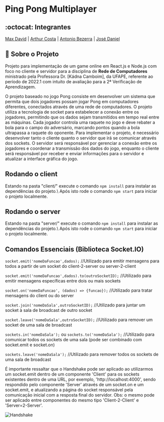 # Ping Pong Multiplayer

## :octocat: Integrantes
[Max David](https://github.com/maxdavidsouza) | [Arthur Costa](https://github.com/arthur007110) | [Antonio Bezerra](https://github.com/antoniobezerra01) | [José Daniel](https://github.com/JoseDanielF)

## :page_with_curl: Sobre o Projeto
Projeto para implementação de um game online em React.js e Node.js com foco no cliente e servidor para a disciplina de __Rede de Computadores__ ministrado pela Professora Dr. [Kádna Camboim], da UFAPE, referente ao período de 2022.1 com intuito de avaliação para a 2ª Verificação de Aprendizagem.

O projeto baseado no jogo Pong consiste em desenvolver um sistema que permita que dois jogadores possam jogar Pong em computadores diferentes, conectados através de uma rede de computadores. O projeto utiliza a tecnologia de socket para estabelecer a conexão entre os jogadores, permitindo que os dados sejam transmitidos em tempo real entre as máquinas. Cada jogador controla uma raquete no jogo e deve rebater a bola para o campo do adversário, marcando pontos quando a bola ultrapassa a raquete do oponente. Para implementar o projeto, é necessário desenvolver tanto o cliente quanto o servidor que irá se comunicar através dos sockets. O servidor será responsável por gerenciar a conexão entre os jogadores e coordenar a transmissão dos dados do jogo, enquanto o cliente será responsável por receber e enviar informações para o servidor e atualizar a interface gráfica do jogo.

## Rodando o client

Estando na pasta "client/" execute o comando `npm install` para instalar as dependências do projeto.\ 
Após isto rode o comando `npm start` para iniciar o projeto localmente.

## Rodando o server

Estando na pasta "server/" execute o comando `npm install` para instalar as dependências do projeto.\ 
Após isto rode o comando `npm start` para iniciar o projeto localmente.

## Comandos Essenciais (Biblioteca Socket.IO)

`socket.emit('nomeDaFuncao',dados);` //Utilizado para emitir mensagens para todos a partir de um socket do client-2-server ou server-2-client

`socket.emit('nomeDaFuncao',dados).to(outroSocketID);` //Utilizado para emitir mensagens específicas entre dois ou mais sockets

`socket.on('nomeDaFuncao', (dados) => {funcao});` //Utilizado para tratar mensagens do client ou do server

`socket.join('nomeDaSala',outroSocketID);` //Utilizado para juntar um socket à sala de broadcast de outro socket

`socket.leave('nomeDaSala',outroSocketID);` //Utilizado para remover um socket de uma sala de broadcast

`sockets.in('nomeDaSala');` ou `sockets.to('nomeDaSala');` //Utilizado para comunicar todos os sockets de uma sala (pode ser combinado com socket.emit e socket.on)

`sockets.leave('nomeDaSala');` //Utilizado para remover todos os sockets de uma sala de broadcast

É importante ressaltar que o Handshake pode ser aplicado ao utilizarmos um socket.emit dentro de um componente 'Client' para os sockets existentes dentro de uma URL, por exemplo, 'http://localhost:4000', sendo respondido pelo componente 'Server' através de um socket.on e um socket.emit, e atualizando a página do socket responsável pela comunicação inicial com a resposta final do servidor. Obs: o mesmo pode ser aplicado entre componentes do mesmo tipo 'Client-2-Client' e 'Server=2-Server'.

![Handshake](https://user-images.githubusercontent.com/89958956/231743908-1da1b25c-de94-447d-a70f-303e3c243852.png)
